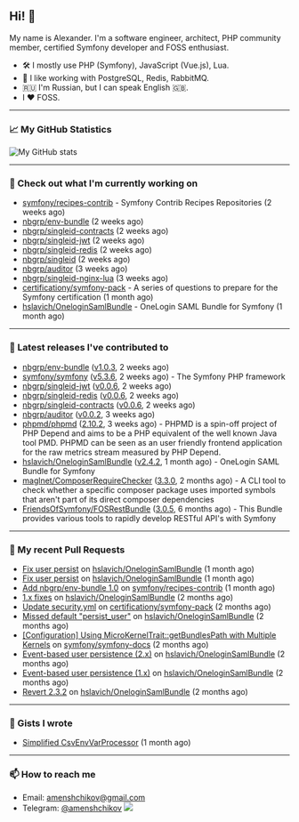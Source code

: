 ## Hi! 👋

My name is Alexander. I'm a software engineer, architect, PHP community member, certified Symfony developer and FOSS enthusiast.

* 🛠 I mostly use PHP (Symfony), JavaScript (Vue.js), Lua.
* 🧰 I like working with PostgreSQL, Redis, RabbitMQ.
* 🇷🇺 I'm Russian, but I can speak English 🇬🇧.
* I ♥ FOSS.

---

### 📈 My GitHub Statistics

![My GitHub stats](https://github-readme-stats.vercel.app/api?username=a-menshchikov&theme=calm&hide_title=true&show_icons=true)

[comment]: &lt;> (![Top Langs]&#40;https://github-readme-stats.vercel.app/api/top-langs/?username=a-menshchikov&theme=calm&hide_title=true&layout=compact&count_private=true&include_all_commits=true&langs_count=6&#41;)

---

### 👷 Check out what I'm currently working on

- [symfony/recipes-contrib](https://github.com/symfony/recipes-contrib) - Symfony Contrib Recipes Repositories (2 weeks ago)
- [nbgrp/env-bundle](https://github.com/nbgrp/env-bundle) (2 weeks ago)
- [nbgrp/singleid-contracts](https://github.com/nbgrp/singleid-contracts) (2 weeks ago)
- [nbgrp/singleid-jwt](https://github.com/nbgrp/singleid-jwt) (2 weeks ago)
- [nbgrp/singleid-redis](https://github.com/nbgrp/singleid-redis) (2 weeks ago)
- [nbgrp/singleid](https://github.com/nbgrp/singleid) (2 weeks ago)
- [nbgrp/auditor](https://github.com/nbgrp/auditor) (3 weeks ago)
- [nbgrp/singleid-nginx-lua](https://github.com/nbgrp/singleid-nginx-lua) (3 weeks ago)
- [certificationy/symfony-pack](https://github.com/certificationy/symfony-pack) - A series of questions to prepare for the Symfony certification (1 month ago)
- [hslavich/OneloginSamlBundle](https://github.com/hslavich/OneloginSamlBundle) - OneLogin SAML Bundle for Symfony (1 month ago)

---

### 🔭 Latest releases I've contributed to

- [nbgrp/env-bundle](https://github.com/nbgrp/env-bundle) ([v1.0.3](https://github.com/nbgrp/env-bundle/releases/tag/v1.0.3), 2 weeks ago)
- [symfony/symfony](https://github.com/symfony/symfony) ([v5.3.6](https://github.com/symfony/symfony/releases/tag/v5.3.6), 2 weeks ago) - The Symfony PHP framework
- [nbgrp/singleid-jwt](https://github.com/nbgrp/singleid-jwt) ([v0.0.6](https://github.com/nbgrp/singleid-jwt/releases/tag/v0.0.6), 2 weeks ago)
- [nbgrp/singleid-redis](https://github.com/nbgrp/singleid-redis) ([v0.0.6](https://github.com/nbgrp/singleid-redis/releases/tag/v0.0.6), 2 weeks ago)
- [nbgrp/singleid-contracts](https://github.com/nbgrp/singleid-contracts) ([v0.0.6](https://github.com/nbgrp/singleid-contracts/releases/tag/v0.0.6), 2 weeks ago)
- [nbgrp/auditor](https://github.com/nbgrp/auditor) ([v0.0.2](https://github.com/nbgrp/auditor/releases/tag/v0.0.2), 3 weeks ago)
- [phpmd/phpmd](https://github.com/phpmd/phpmd) ([2.10.2](https://github.com/phpmd/phpmd/releases/tag/2.10.2), 3 weeks ago) - PHPMD is a spin-off project of PHP Depend and aims to be a PHP equivalent of the well known Java tool PMD. PHPMD can be seen as an user friendly frontend application for the raw metrics stream measured by PHP Depend.
- [hslavich/OneloginSamlBundle](https://github.com/hslavich/OneloginSamlBundle) ([v2.4.2](https://github.com/hslavich/OneloginSamlBundle/releases/tag/v2.4.2), 1 month ago) - OneLogin SAML Bundle for Symfony
- [maglnet/ComposerRequireChecker](https://github.com/maglnet/ComposerRequireChecker) ([3.3.0](https://github.com/maglnet/ComposerRequireChecker/releases/tag/3.3.0), 2 months ago) - A CLI tool to check whether a specific composer package uses imported symbols that aren&#39;t part of its direct composer dependencies
- [FriendsOfSymfony/FOSRestBundle](https://github.com/FriendsOfSymfony/FOSRestBundle) ([3.0.5](https://github.com/FriendsOfSymfony/FOSRestBundle/releases/tag/3.0.5), 6 months ago) - This Bundle provides various tools to rapidly develop RESTful API&#39;s with Symfony

---

### 🔨 My recent Pull Requests

- [Fix user persist](https://github.com/hslavich/OneloginSamlBundle/pull/180) on [hslavich/OneloginSamlBundle](https://github.com/hslavich/OneloginSamlBundle) (1 month ago)
- [Fix user persist](https://github.com/hslavich/OneloginSamlBundle/pull/179) on [hslavich/OneloginSamlBundle](https://github.com/hslavich/OneloginSamlBundle) (1 month ago)
- [Add nbgrp/env-bundle 1.0](https://github.com/symfony/recipes-contrib/pull/1177) on [symfony/recipes-contrib](https://github.com/symfony/recipes-contrib) (1 month ago)
- [1.x fixes](https://github.com/hslavich/OneloginSamlBundle/pull/177) on [hslavich/OneloginSamlBundle](https://github.com/hslavich/OneloginSamlBundle) (2 months ago)
- [Update security.yml](https://github.com/certificationy/symfony-pack/pull/91) on [certificationy/symfony-pack](https://github.com/certificationy/symfony-pack) (2 months ago)
- [Missed default &#34;persist_user&#34;](https://github.com/hslavich/OneloginSamlBundle/pull/174) on [hslavich/OneloginSamlBundle](https://github.com/hslavich/OneloginSamlBundle) (2 months ago)
- [[Configuration] Using MicroKernelTrait::getBundlesPath with Multiple Kernels](https://github.com/symfony/symfony-docs/pull/15423) on [symfony/symfony-docs](https://github.com/symfony/symfony-docs) (2 months ago)
- [Event-based user persistence (2.x)](https://github.com/hslavich/OneloginSamlBundle/pull/172) on [hslavich/OneloginSamlBundle](https://github.com/hslavich/OneloginSamlBundle) (2 months ago)
- [Event-based user persistence (1.x)](https://github.com/hslavich/OneloginSamlBundle/pull/171) on [hslavich/OneloginSamlBundle](https://github.com/hslavich/OneloginSamlBundle) (2 months ago)
- [Revert 2.3.2](https://github.com/hslavich/OneloginSamlBundle/pull/170) on [hslavich/OneloginSamlBundle](https://github.com/hslavich/OneloginSamlBundle) (2 months ago)

---

### 📓 Gists I wrote

- [Simplified CsvEnvVarProcessor](https://gist.github.com/08650c7b76154eb00c18d093e5087f0b) (1 month ago)

---

### 📫 How to reach me

- Email: [amenshchikov@gmail.com](mailto://amenshchikov@gmail.com)
- Telegram: [@amenshchikov](https://t.me/amenshchikov)
![](https://hit.yhype.me/github/profile?user_id=2580489)